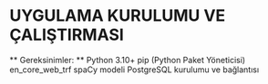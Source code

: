 # UYGULAMA KURULUMU VE ÇALIŞTIRMASI
** Gereksinimler: **
Python 3.10+
pip (Python Paket Yöneticisi)
en_core_web_trf spaCy modeli
PostgreSQL kurulumu ve bağlantısı
